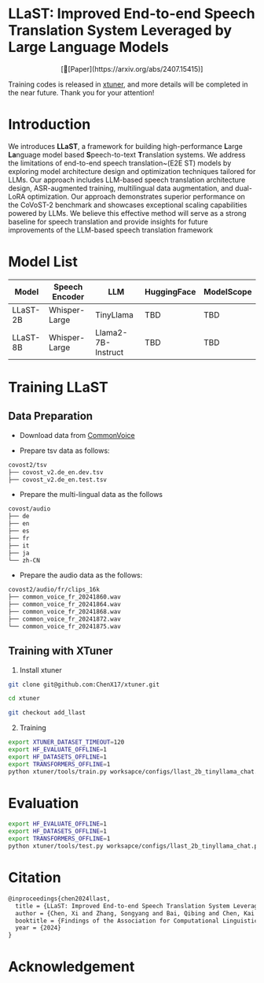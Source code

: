 # LLaST: Improved End-to-end Speech Translation System Leveraged by Large Language Models

<div align="center">
<!-- [🏰[Project Page](https://github.com/open-compass/MathBench/)] -->
[📄[Paper](https://arxiv.org/abs/2407.15415)]
</div>

Training codes is released in [xtuner](https://github.com/InternLM/xtuner/pull/837), and more details will be completed in the near future. Thank you for your attention!

# Introduction
We introduces **LLaST**, a framework for building high-performance **L**arge **La**nguage model based **S**peech-to-text **T**ranslation systems.
We address the limitations of end-to-end speech translation~(E2E ST) models by exploring model architecture design and optimization techniques tailored for LLMs. Our approach includes LLM-based speech translation architecture design, ASR-augmented training, multilingual data augmentation, and dual-LoRA optimization. Our approach demonstrates superior performance on the CoVoST-2 benchmark and showcases exceptional scaling capabilities powered by LLMs.
We believe this effective method will serve as a strong baseline for speech translation and provide insights for future
improvements of the LLM-based speech translation framework

# Model List

| Model         | Speech Encoder       | LLM           | HuggingFace   | ModelScope    |
|---------------|----------------------|---------------|---------------|---------------|
| LLaST-2B      | Whisper-Large        | TinyLlama              | TBD           | TBD           |
| LLaST-8B      | Whisper-Large        | Llama2-7B-Instruct     | TBD          | TBD           |


# Training LLaST

## Data Preparation
- Download data from [CommonVoice](https://commonvoice.mozilla.org/en/datasets)

- Prepare tsv data as follows:

```bash
covost2/tsv
├── covost_v2.de_en.dev.tsv
├── covost_v2.de_en.test.tsv
```

- Prepare the multi-lingual data as the follows

```bash
covost/audio
├── de
├── en
├── es
├── fr
├── it
├── ja
└── zh-CN
```

- Prepare the audio data as the follows:
```bash
covost2/audio/fr/clips_16k
├── common_voice_fr_20241860.wav
├── common_voice_fr_20241864.wav
├── common_voice_fr_20241868.wav
├── common_voice_fr_20241872.wav
└── common_voice_fr_20241875.wav
```

## Training with XTuner
1. Install xtuner
```bash
git clone git@github.com:ChenX17/xtuner.git

cd xtuner

git checkout add_llast
```

2. Training 
```bash
export XTUNER_DATASET_TIMEOUT=120
export HF_EVALUATE_OFFLINE=1 
export HF_DATASETS_OFFLINE=1 
export TRANSFORMERS_OFFLINE=1 
python xtuner/tools/train.py worksapce/configs/llast_2b_tinyllama_chat.py  --deepspeed deepspeed_zero2
```

# Evaluation
```bash
export HF_EVALUATE_OFFLINE=1 
export HF_DATASETS_OFFLINE=1 
export TRANSFORMERS_OFFLINE=1 
python xtuner/tools/test.py worksapce/configs/llast_2b_tinyllama_chat.py --checkpoint work_dir/xxxx/epoch_1.pth/mp_rank_00_model_states.pt --laucher slurm
```

# Citation

```tex
@inproceedings{chen2024llast,
  title = {LLaST: Improved End-to-end Speech Translation System Leveraged by Large Language Models},
  author = {Chen, Xi and Zhang, Songyang and Bai, Qibing and Chen, Kai and Nakamura, Satoshi},
  booktitle = {Findings of the Association for Computational Linguistics (ACL),},
  year = {2024}
}
```

# Acknowledgement
